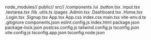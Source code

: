 node_modules//
public//
src//
/components
/ui
.button.tsx
.input.tsx
.textarea.tsx
/lib
.utils.ts
/pages
.Admin.tsx
.Dashboard.tsx
.Home.tsx
.Login.tsx
.Signup.tsx
App.tsx
App.css
index.css
main.tsx
vite-env.d.ts
.gitignore
components.json
eslint.config.js
index.html
package.json
package-lock.json
postcss.config.js
tailwind.config.js
tsconfig.json
vite.config.js
tsconfig.app.json
tsconfig.node.json
